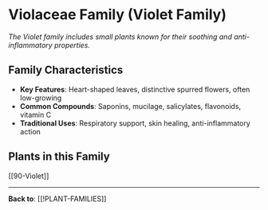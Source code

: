 # Violaceae Family (Violet Family)

*The Violet family includes small plants known for their soothing and anti-inflammatory properties.*

## Family Characteristics
- **Key Features**: Heart-shaped leaves, distinctive spurred flowers, often low-growing
- **Common Compounds**: Saponins, mucilage, salicylates, flavonoids, vitamin C
- **Traditional Uses**: Respiratory support, skin healing, anti-inflammatory action

## Plants in this Family

[[90-Violet]]

---

**Back to**: [[!PLANT-FAMILIES]]